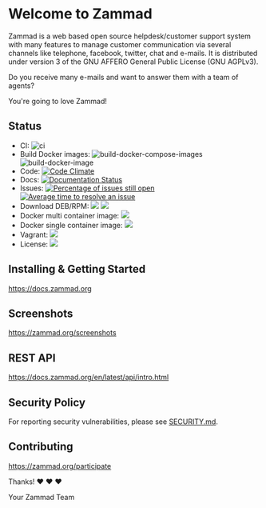 # Welcome to Zammad

Zammad is a web based open source helpdesk/customer support system with many
features to manage customer communication via several channels like telephone,
facebook, twitter, chat and e-mails. It is distributed under version 3 of the
GNU AFFERO General Public License (GNU AGPLv3).

Do you receive many e-mails and want to answer them with a team of agents?

You're going to love Zammad!

## Status

- CI: ![ci](https://github.com/zammad/zammad/workflows/ci/badge.svg)
- Build Docker images: ![build-docker-compose-images](https://github.com/zammad/zammad/workflows/build-docker-compose-images/badge.svg) ![build-docker-image](https://github.com/zammad/zammad/workflows/build-docker-image/badge.svg)
- Code: [![Code Climate](https://codeclimate.com/github/zammad/zammad/badges/gpa.svg)](https://codeclimate.com/github/zammad/zammad)
- Docs: [![Documentation Status](https://readthedocs.org/projects/zammad/badge/)](https://docs.zammad.org)
- Issues: [![Percentage of issues still open](http://isitmaintained.com/badge/open/zammad/zammad.svg)](https://github.com/zammad/zammad/issues "Percentage of issues still open") [![Average time to resolve an issue](http://isitmaintained.com/badge/resolution/zammad/zammad.svg)](https://github.com/zammad/zammad/issues?q=is%3Aissue+is%3Aclosed "Average time to resolve an issue")
- Download DEB/RPM: [![](https://img.shields.io/badge/Branch-stable-blue.svg)](https://packager.io/gh/zammad/zammad#stable) [![](https://img.shields.io/badge/Branch-develop-lightgrey.svg)](https://packager.io/gh/zammad/zammad#develop)
- Docker multi container image: [![](https://img.shields.io/badge/version-stable-blue.svg)](https://hub.docker.com/r/zammad/zammad-docker-compose)
- Docker single container image: [![](https://img.shields.io/badge/version-develop-lightgrey.svg)](https://hub.docker.com/r/zammad/zammad/)
- Vagrant: [![](https://img.shields.io/badge/version-develop-lightgrey.svg)](https://github.com/zammad/zammad-vagrant)
- License: [![](https://img.shields.io/badge/License-AGPL%203.0-brightgreen.svg)](https://github.com/zammad/zammad/blob/develop/LICENSE)

## Installing & Getting Started

https://docs.zammad.org


## Screenshots

https://zammad.org/screenshots


## REST API

https://docs.zammad.org/en/latest/api/intro.html

## Security Policy

For reporting security vulnerabilities, please see [SECURITY.md](SECURITY.md).


## Contributing

https://zammad.org/participate


Thanks! ❤️ ❤️ ❤️

 Your Zammad Team
